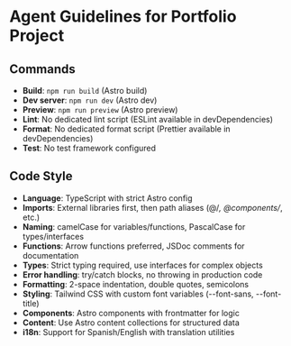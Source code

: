 # Agent Guidelines for Portfolio Project

## Commands

- **Build**: `npm run build` (Astro build)
- **Dev server**: `npm run dev` (Astro dev)
- **Preview**: `npm run preview` (Astro preview)
- **Lint**: No dedicated lint script (ESLint available in devDependencies)
- **Format**: No dedicated format script (Prettier available in devDependencies)
- **Test**: No test framework configured

## Code Style

- **Language**: TypeScript with strict Astro config
- **Imports**: External libraries first, then path aliases (@/_, @components/_, etc.)
- **Naming**: camelCase for variables/functions, PascalCase for types/interfaces
- **Functions**: Arrow functions preferred, JSDoc comments for documentation
- **Types**: Strict typing required, use interfaces for complex objects
- **Error handling**: try/catch blocks, no throwing in production code
- **Formatting**: 2-space indentation, double quotes, semicolons
- **Styling**: Tailwind CSS with custom font variables (--font-sans, --font-title)
- **Components**: Astro components with frontmatter for logic
- **Content**: Use Astro content collections for structured data
- **i18n**: Support for Spanish/English with translation utilities
